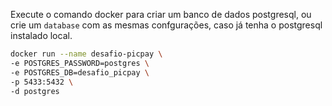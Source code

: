 Execute o comando docker para criar um banco de dados postgresql, ou crie um `database` com as mesmas confgurações, 
caso já tenha o postgresql instalado local.

```bash
docker run --name desafio-picpay \
-e POSTGRES_PASSWORD=postgres \
-e POSTGRES_DB=desafio_picpay \
-p 5433:5432 \
-d postgres
```
